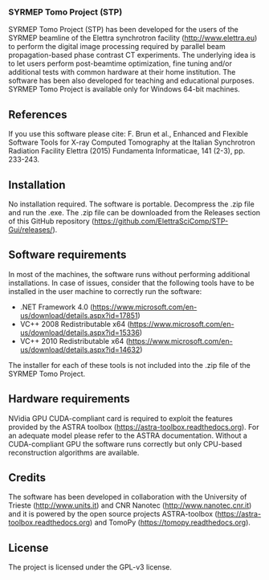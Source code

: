 ### SYRMEP Tomo Project (STP)

SYRMEP Tomo Project (STP) has been developed for the users of the SYRMEP beamline of the Elettra synchrotron facility (http://www.elettra.eu) to perform the digital image processing required by parallel beam propagation-based phase contrast CT experiments. The underlying idea is to let users perform post-beamtime optimization, fine tuning and/or additional tests with common hardware at their home institution. The software has been also developed for teaching and educational purposes. SYRMEP Tomo Project is available only for Windows 64-bit machines.

## References

If you use this software please cite: F. Brun et al., Enhanced and Flexible Software Tools for X-ray Computed Tomography at the Italian Synchrotron Radiation Facility Elettra (2015) Fundamenta Informaticae, 141 (2-3), pp. 233-243.

## Installation

No installation required. The software is portable. Decompress the .zip file and run the .exe. The .zip file can be downloaded from the Releases section of this GitHub repository (https://github.com/ElettraSciComp/STP-Gui/releases/).

## Software requirements

In most of the machines, the software runs without performing additional installations. In case of issues, consider that the following tools have to be installed in the user machine to correctly run the software:

* .NET Framework 4.0 (https://www.microsoft.com/en-us/download/details.aspx?id=17851)
* VC++ 2008 Redistributable x64 (https://www.microsoft.com/en-us/download/details.aspx?id=15336)
* VC++ 2010 Redistributable x64 (https://www.microsoft.com/en-us/download/details.aspx?id=14632) 

The installer for each of these tools is not included into the .zip file of the SYRMEP Tomo Project.

## Hardware requirements

NVidia GPU CUDA-compliant card is required to exploit the features provided by the ASTRA toolbox (https://astra-toolbox.readthedocs.org). For an adequate model please refer to the ASTRA documentation. Without a CUDA-compliant GPU the software runs correctly but only CPU-based reconstruction algorithms are available.

## Credits

The software has been developed in collaboration with the University of Trieste (http://www.units.it) and CNR Nanotec (http://www.nanotec.cnr.it) and it is powered by the open source projects ASTRA-toolbox (https://astra-toolbox.readthedocs.org) and TomoPy (https://tomopy.readthedocs.org).

## License

The project is licensed under the GPL-v3 license.
